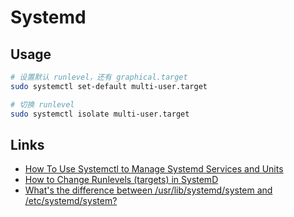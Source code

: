 # Systemd

## Usage

```sh
# 设置默认 runlevel，还有 graphical.target
sudo systemctl set-default multi-user.target

# 切换 runlevel
sudo systemctl isolate multi-user.target
```

## Links

- [How To Use Systemctl to Manage Systemd Services and Units](https://www.digitalocean.com/community/tutorials/how-to-use-systemctl-to-manage-systemd-services-and-units)
- [How to Change Runlevels (targets) in SystemD](https://www.tecmint.com/change-runlevels-targets-in-systemd/)
- [What's the difference between /usr/lib/systemd/system and /etc/systemd/system?](https://unix.stackexchange.com/questions/206315/whats-the-difference-between-usr-lib-systemd-system-and-etc-systemd-system)
